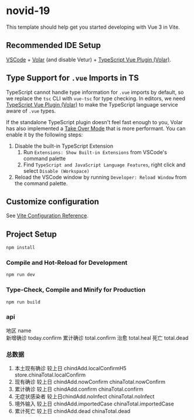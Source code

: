 # novid-19

This template should help get you started developing with Vue 3 in Vite.

## Recommended IDE Setup

[VSCode](https://code.visualstudio.com/) + [Volar](https://marketplace.visualstudio.com/items?itemName=johnsoncodehk.volar) (and disable Vetur) + [TypeScript Vue Plugin (Volar)](https://marketplace.visualstudio.com/items?itemName=johnsoncodehk.vscode-typescript-vue-plugin).

## Type Support for `.vue` Imports in TS

TypeScript cannot handle type information for `.vue` imports by default, so we replace the `tsc` CLI with `vue-tsc` for type checking. In editors, we need [TypeScript Vue Plugin (Volar)](https://marketplace.visualstudio.com/items?itemName=johnsoncodehk.vscode-typescript-vue-plugin) to make the TypeScript language service aware of `.vue` types.

If the standalone TypeScript plugin doesn't feel fast enough to you, Volar has also implemented a [Take Over Mode](https://github.com/johnsoncodehk/volar/discussions/471#discussioncomment-1361669) that is more performant. You can enable it by the following steps:

1. Disable the built-in TypeScript Extension
    1) Run `Extensions: Show Built-in Extensions` from VSCode's command palette
    2) Find `TypeScript and JavaScript Language Features`, right click and select `Disable (Workspace)`
2. Reload the VSCode window by running `Developer: Reload Window` from the command palette.

## Customize configuration

See [Vite Configuration Reference](https://vitejs.dev/config/).

## Project Setup

```sh
npm install
```

### Compile and Hot-Reload for Development

```sh
npm run dev
```

### Type-Check, Compile and Minify for Production

```sh
npm run build
```
### api

地区 name  
新增确诊 today.confirm
累计确诊 total.confirm
治愈 total.heal
死亡 total.dead

### 总数据

1. 本土现有确诊
 较上日 chindAdd.localConfirmH5
 store.chinaTotal.localConfirm
2. 现有确诊
 较上日 chindAdd.nowConfirm
 chinaTotal.nowConfirm
3. 累计确诊
 较上日 chindAdd.confirm
 chinaTotal.confirm
4. 无症状感染者
  较上日chindAdd.noInfect
  chinaTotal.noInfect
5. 境外输入
  较上日 chindAdd.importedCase
   chinaTotal.importedCase
6. 累计死亡
  较上日 chindAdd.dead
  chinaTotal.dead
